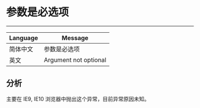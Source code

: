 
# 参数是必选项

----

| Language | Message               |
|----------|-----------------------|
| 简体中文 | 参数是必选项          |
| 英文     | Argument not optional |

## 分析

主要在 IE9, IE10 浏览器中抛出这个异常，目前异常原因未知。
